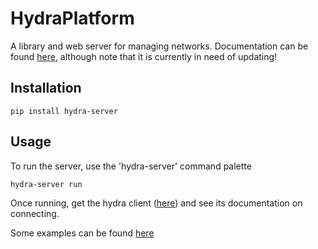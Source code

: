 HydraPlatform
=============

A library and web server for managing networks. Documentation can be found [here](http://umwrg.github.io/HydraPlatform/), although
note that it is currently in need of updating!

Installation
------------
```
pip install hydra-server

```

Usage
-----

To run the server, use the 'hydra-server' command palette

```
hydra-server run
```

Once running, get the hydra client ([here](https://github.com/hydraplatform/hydra-client-python))
and see its documentation on connecting.

Some examples can be found [here](https://github.com/hydraplatform/hydra-client-python/examples) 

